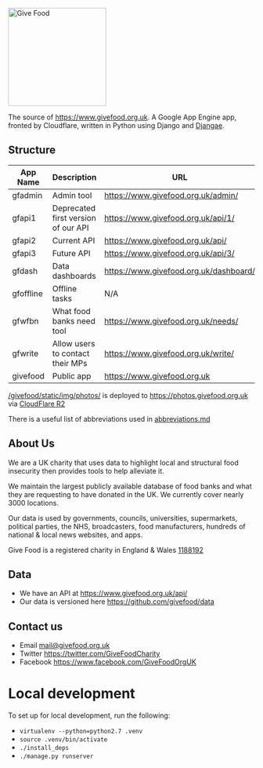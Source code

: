 <img width="200" alt="Give Food" src="https://github.com/givefood/givefood/assets/763913/0b5033f6-a5be-467a-87e4-79b5c33810af"><br>


The source of https://www.givefood.org.uk. A Google App Engine app, fronted by Cloudflare, written in Python using Django and [Djangae](https://gitlab.com/potato-oss/djangae/djangae).

## Structure 
| App Name  | Description                         | URL                                    |
|-----------|-------------------------------------|----------------------------------------|
| gfadmin   | Admin tool                          | https://www.givefood.org.uk/admin/     |
| gfapi1    | Deprecated first version of our API | https://www.givefood.org.uk/api/1/     |
| gfapi2    | Current API                         | https://www.givefood.org.uk/api/       |
| gfapi3    | Future API                          | https://www.givefood.org.uk/api/3/     |
| gfdash    | Data dashboards                     | https://www.givefood.org.uk/dashboard/ |
| gfoffline | Offline tasks                       | N/A                                    |
| gfwfbn    | What food banks need tool           | https://www.givefood.org.uk/needs/     |
| gfwrite   | Allow users to contact their MPs    | https://www.givefood.org.uk/write/     |
| givefood  | Public app                          | https://www.givefood.org.uk            |

[/givefood/static/img/photos/](https://github.com/givefood/givefood/tree/main/givefood/static/img/photos) is deployed to https://photos.givefood.org.uk via [CloudFlare R2](https://developers.cloudflare.com/r2/)

There is a useful list of abbreviations used in [abbreviations.md](abbreviations.md)

## About Us

We are a UK charity that uses data to highlight local and structural food insecurity then provides tools to help alleviate it.

We maintain the largest publicly available database of food banks and what they are requesting to have donated in the UK. We currently cover nearly 3000 locations.

Our data is used by governments, councils, universities, supermarkets, political parties, the NHS, broadcasters, food manufacturers, hundreds of national & local news websites, and apps.

Give Food is a registered charity in England & Wales [1188192](https://register-of-charities.charitycommission.gov.uk/en/charity-search/-/charity-details/5147019)

## Data

* We have an API at https://www.givefood.org.uk/api/
* Our data is versioned here https://github.com/givefood/data

## Contact us

* Email mail@givefood.org.uk
* Twitter https://twitter.com/GiveFoodCharity
* Facebook https://www.facebook.com/GiveFoodOrgUK

# Local development

To set up for local development, run the following:

 - `virtualenv --python=python2.7 .venv`
 - `source .venv/bin/activate`
 - `./install_deps`
 - `./manage.py runserver`
